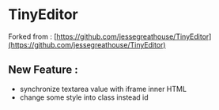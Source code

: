 # TinyEditor

Forked from : [https://github.com/jessegreathouse/TinyEditor](https://github.com/jessegreathouse/TinyEditor)


## New Feature :
* synchronize textarea value with iframe inner HTML
* change some style into class instead id


